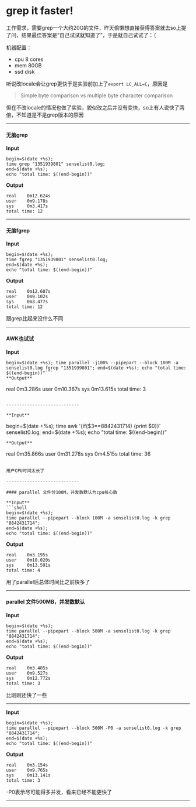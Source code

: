 grep it faster!
===============

工作需求，需要grep一个大约20G的文件，昨天偷懒想直接获得答案就去so上提了问，结果最佳答案是“自己试试就知道了”，于是就自己试试了：（

机器配置：

* cpu 8 cores
* mem 80GB
* ssd disk

听说改locale会让grep更快于是实验前加上了`export LC_ALL=C`，原因是

> Simple byte comparison vs multiple byte character comparison

但在不改locale的情况也做了实验，貌似改之后并没有变快，so上有人说快了两倍，不知道是不是grep版本的原因

----------------------------

#### 无脑grep

**Input**
```
begin=$(date +%s); 
time grep "1351939801" senselist0.log; 
end=$(date +%s); 
echo "total time: $((end-begin))"
```
**Output**
```
real	0m12.624s
user	0m9.178s
sys     0m3.417s
total time: 12
```

----------------------------

#### 无脑fgrep

**Input**
```
begin=$(date +%s); 
time fgrep "1351939801" senselist0.log; 
end=$(date +%s); 
echo "total time: $((end-begin))"
```
**Output**
```
real	0m12.607s
user	0m9.102s
sys     0m3.477s
total time: 12
```

跟grep比起来没什么不同

----------------------------

#### AWK也试试

**Input**
```
begin=$(date +%s); time parallel -j100% --pipepart --block 100M -a senselist0.log fgrep "1351939801"; end=$(date +%s); echo "total time: $((end-begin))"```
**Output**
```
real	0m3.286s
user	0m10.367s
sys     0m13.615s
total time: 3
```

----------------------------

**Input**
```
begin=$(date +%s); 
time awk '{if($3==8842431714) {print $0}}' senselist0.log; 
end=$(date +%s); 
echo "total time: $((end-begin))"
```
**Output**
```
real	0m35.866s
user	0m31.278s
sys     0m4.515s
total time: 36
```

用户CPU时间太长了

----------------------------

#### parallel 文件分100M，并发数默认为cpu核心数

**Input**
```shell
begin=$(date +%s); 
time parallel --pipepart --block 100M -a senselist0.log -k grep "8842431714"; 
end=$(date +%s); 
echo "total time: $((end-begin))"
```
**Output**
```
real	0m3.195s
user	0m10.020s
sys     0m13.591s
total time: 4
```
用了parallel后总体时间比之前快多了

----------------------------

#### parallel 文件500MB，并发数默认

**Input**
```
begin=$(date +%s); 
time parallel --pipepart --block 500M -a senselist0.log -k grep "8842431714"; 
end=$(date +%s); 
echo "total time: $((end-begin))"
```
**Output**
```
real	0m3.485s
user	0m9.527s
sys     0m12.772s
total time: 3
```

比刚刚还快了一些

----------------------------


**Input**
```
begin=$(date +%s); 
time parallel --pipepart --block 500M -P0 -a senselist0.log -k grep "8842431714"; 
end=$(date +%s); 
echo "total time: $((end-begin))"
```

**Output**

```
real	0m3.154s
user	0m9.765s
sys     0m13.141s
total time: 3
```

-P0表示尽可能得多并发，看来已经不能更快了

----------------------------
